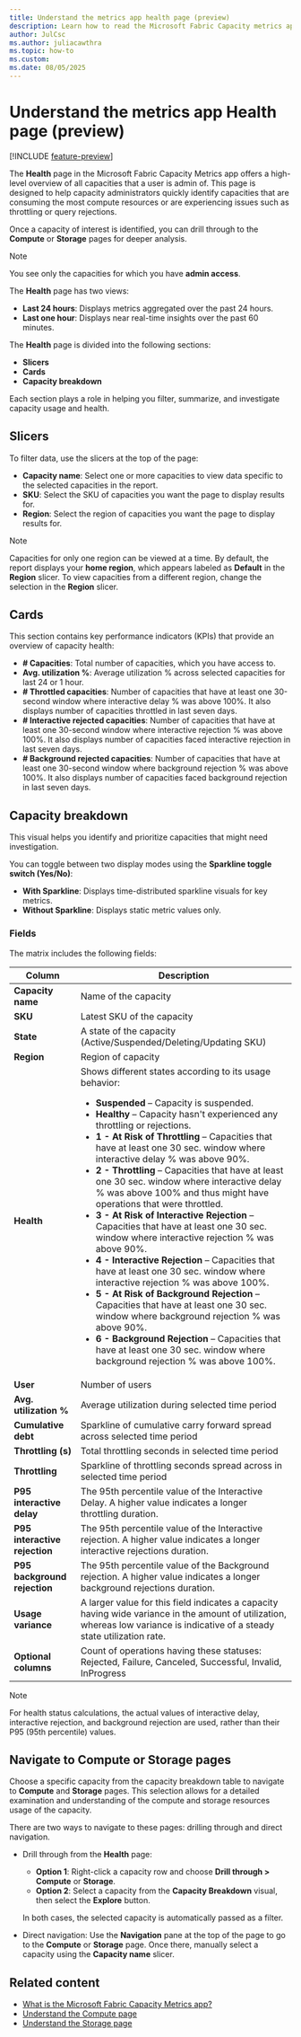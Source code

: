 ```yaml
---
title: Understand the metrics app health page (preview)
description: Learn how to read the Microsoft Fabric Capacity metrics app's health page.
author: JulCsc
ms.author: juliacawthra
ms.topic: how-to
ms.custom:
ms.date: 08/05/2025
---
```


# Understand the metrics app Health page (preview)

[!INCLUDE [feature-preview](../includes/feature-preview-note.md)]

The **Health** page in the Microsoft Fabric Capacity Metrics app offers a high-level overview of all capacities that a user is admin of. This page is designed to help capacity administrators quickly identify capacities that are consuming the most compute resources or are experiencing issues such as throttling or query rejections.

Once a capacity of interest is identified, you can drill through to the **Compute** or **Storage** pages for deeper analysis.

> [!NOTE]
> You see only the capacities for which you have **admin access**.

The **Health** page has two views:

- **Last 24 hours**: Displays metrics aggregated over the past 24 hours.
- **Last one hour**: Displays near real-time insights over the past 60 minutes.

The **Health** page is divided into the following sections:

- **Slicers**
- **Cards**
- **Capacity breakdown**

Each section plays a role in helping you filter, summarize, and investigate capacity usage and health.

## Slicers

To filter data, use the slicers at the top of the page:

- **Capacity name**: Select one or more capacities to view data specific to the selected capacities in the report.
- **SKU**: Select the SKU of capacities you want the page to display results for.
- **Region**: Select the region of capacities you want the page to display results for.

> [!NOTE]
> Capacities for only one region can be viewed at a time. By default, the report displays your **home region**, which appears labeled as **Default** in the **Region** slicer.
> To view capacities from a different region, change the selection in the **Region** slicer.

## Cards

This section contains key performance indicators (KPIs) that provide an overview of capacity health:

- **\# Capacities**: Total number of capacities, which you have access to.
- **Avg. utilization %**: Average utilization % across selected capacities for last 24 or 1 hour.
- **\# Throttled capacities**: Number of capacities that have at least one 30-second window where interactive delay % was above 100%. It also displays number of capacities throttled in last seven days.
- **\# Interactive rejected capacities**: Number of capacities that have at least one 30-second window where interactive rejection % was above 100%. It also displays number of capacities faced interactive rejection in last seven days.
- **\# Background rejected capacities**: Number of capacities that have at least one 30-second window where background rejection % was above 100%. It also displays number of capacities faced background rejection in last seven days.

## Capacity breakdown

This visual helps you identify and prioritize capacities that might need investigation.

You can toggle between two display modes using the **Sparkline toggle switch (Yes/No)**:

- **With Sparkline**: Displays time-distributed sparkline visuals for key metrics.
- **Without Sparkline**: Displays static metric values only.

### Fields

The matrix includes the following fields:

| Column                        | Description|
| ----------------------------- | ------------------------------------------------------------------------------------------------------------------------------------------------------------------------------------------------------------------------------------------------------------------------------------------------------------------------------------------------------------------------------------------------------------------------------------------------------------------------------------------------------------------------------------------------------------------------------- |
| **Capacity name**             | Name of the capacity|
| **SKU**                       | Latest SKU of the capacity|
| **State**                     | A state of the capacity (Active/Suspended/Deleting/Updating SKU)|
| **Region**                    | Region of capacity|
| **Health** | Shows different states according to its usage behavior:<br><ul><li><strong>Suspended</strong> – Capacity is suspended.</li><li><strong>Healthy</strong> – Capacity hasn't experienced any throttling or rejections.</li><li><strong>1 - At Risk of Throttling</strong> – Capacities that have at least one 30 sec. window where interactive delay % was above 90%.</li><li><strong>2 - Throttling</strong> – Capacities that have at least one 30 sec. window where interactive delay % was above 100% and thus might have operations that were throttled.</li><li><strong>3 - At Risk of Interactive Rejection</strong> – Capacities that have at least one 30 sec. window where interactive rejection % was above 90%.</li><li><strong>4 - Interactive Rejection</strong> – Capacities that have at least one 30 sec. window where interactive rejection % was above 100%.</li><li><strong>5 - At Risk of Background Rejection</strong> – Capacities that have at least one 30 sec. window where background rejection % was above 90%.</li><li><strong>6 - Background Rejection</strong> – Capacities that have at least one 30 sec. window where background rejection % was above 100%.</li></ul> |
| **User**| Number of users|
| **Avg. utilization %**| Average utilization during selected time period|
| **Cumulative debt**| Sparkline of cumulative carry forward spread across selected time period|
| **Throttling (s)**| Total throttling seconds in selected time period|
| **Throttling**| Sparkline of throttling seconds spread across in selected time period|
| **P95 interactive delay**     | The 95th percentile value of the Interactive Delay. A higher value indicates a longer throttling duration.|
| **P95 interactive rejection** | The 95th percentile value of the Interactive rejection. A higher value indicates a longer interactive rejections duration.|
| **P95 background rejection**  | The 95th percentile value of the Background rejection. A higher value indicates a longer background rejections duration.|
| **Usage variance**            | A larger value for this field indicates a capacity having wide variance in the amount of utilization, whereas low variance is indicative of a steady state utilization rate.|
| **Optional columns**          | Count of operations having these statuses: Rejected, Failure, Canceled, Successful, Invalid, InProgress|

> [!NOTE]
> For health status calculations, the actual values of interactive delay, interactive rejection, and background rejection are used, rather than their P95 (95th percentile) values.

## Navigate to Compute or Storage pages

Choose a specific capacity from the capacity breakdown table to navigate to **Compute** and **Storage** pages. This selection allows for a detailed examination and understanding of the compute and storage resources usage of the capacity. 

There are two ways to navigate to these pages: drilling through and direct navigation.

- Drill through from the **Health** page:
  - **Option 1**: Right-click a capacity row and choose **Drill through > Compute** or **Storage**.
  - **Option 2**: Select a capacity from the **Capacity Breakdown** visual, then select the **Explore** button.
  
  In both cases, the selected capacity is automatically passed as a filter.

- Direct navigation: Use the **Navigation** pane at the top of the page to go to the **Compute** or **Storage** page. Once there, manually select a capacity using the **Capacity name** slicer.

## Related content

- [What is the Microsoft Fabric Capacity Metrics app?](metrics-app.md)
- [Understand the Compute page](metrics-app-compute-page.md)
- [Understand the Storage page](metrics-app-storage-page.md)
